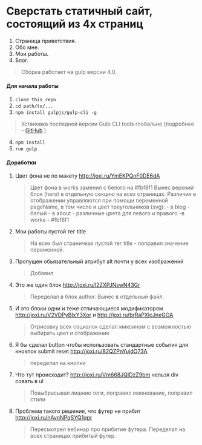 # Сверстать статичный сайт, состоящий из 4х страниц

1. Страница приветствия.
2. Обо мне.
3. Мои работы.
4. Блог.



> Сборка работает на gulp версии 4.0. 

#### Для начала работы

1. ```clone this repo```
2. ```cd path/to/...```
3. ```npm install gulpjs/gulp-cli -g```  
> Установка последней версии Gulp CLI tools глобально (подробнее - [GitHub](https://github.com/gulpjs/gulp/blob/4.0/docs/getting-started.md) )

4. ```npm install```
6. ```run gulp``` 


#### Доработки
1. Цвет фона не по макету http://joxi.ru/YmEKPQnF0DE6dA
	
	>Цвет фона в works заменил с белого на  #fbf8f1
	   Вынес верхний блок (hero) в отдельную секцию на всех страницах. 
	   Различия в отображении управляются при помощи переменной pageName,
	   в том числе и цвет треугольников (svg):
			 - в blog - белый
			 - в about - различные цвета для левого и правого
			 -в works -     #fbf8f1
 
2. Мои работы пустой тег title
	>На всех был страничках пустой тег title - поправил значение переменной.
3. Пропущен обьязательный атрибут alt почти у всех изображений
    >Добавил
4. Это же один блок http://joxi.ru/l2ZXPJNswN43Gr
   > Переделал в блок author. Вынес в отдельный файл.  
5. И это блоки одни и теже отличающиеся модификатором http://joxi.ru/V2VDPyBIxY3Xor и http://joxi.ru/brRaPXlcJneGOA
   > Отрисовку всех социалок сделал миксином с возможностью выбирать цвет и отображение 
6. Я бы сделал button чтобы использовать стандартные события для кнокпок submit reset http://joxi.ru/82QZPnYujdO73A
    > переделал на кнопки
7. Что тут происходит? http://joxi.ru/Vm668JQIDzZ9bm нельзя div совать в ul
    > Повыбрасывал лишние теги, поправил именование, поправил стили
8. Проблема такого решения, что футер не прибит http://joxi.ru/nAynNPqSYQ1qpr
    > Пересмотрел вебинар про прибитие футера. Переделал на всех страницах прибитый футер.




